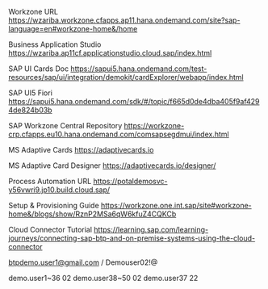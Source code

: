 
Workzone URL
https://wzariba.workzone.cfapps.ap11.hana.ondemand.com/site?sap-language=en#workzone-home&/home

Business Application Studio
https://wzariba.ap11cf.applicationstudio.cloud.sap/index.html

SAP UI Cards Doc
https://sapui5.hana.ondemand.com/test-resources/sap/ui/integration/demokit/cardExplorer/webapp/index.html

SAP UI5 Fiori
https://sapui5.hana.ondemand.com/sdk/#/topic/f665d0de4dba405f9af4294de824b03b

SAP Workzone Central Repository
https://workzone-crp.cfapps.eu10.hana.ondemand.com/comsapsegdmui/index.html

MS Adaptive Cards
https://adaptivecards.io

MS Adaptive Card Designer
https://adaptivecards.io/designer/

Process Automation URL
https://potaldemosvc-y56vwri9.jp10.build.cloud.sap/

Setup & Provisioning Guide 
https://workzone.one.int.sap/site#workzone-home&/blogs/show/RznP2MSa6qW6kfuZ4CQKCb

Cloud Connector Tutorial
https://learning.sap.com/learning-journeys/connecting-sap-btp-and-on-premise-systems-using-the-cloud-connector

btpdemo.user1@gmail.com / Demouser02!@

demo.user1~36 02 
demo.user38~50 02
demo.user37 22
